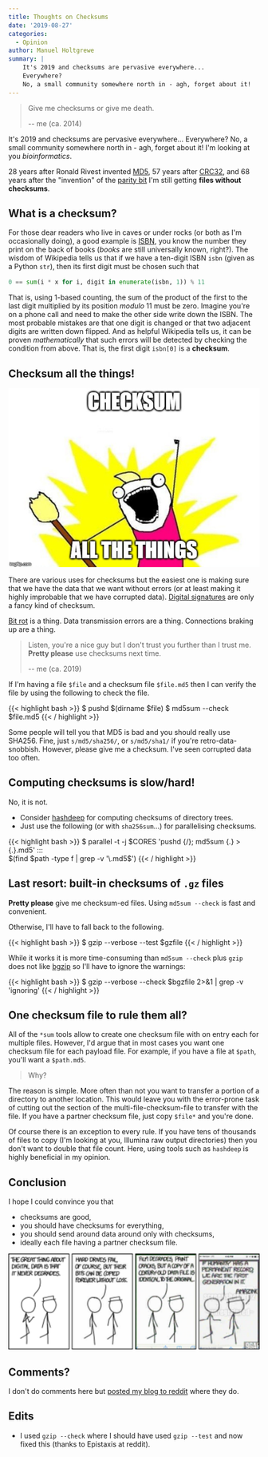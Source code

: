 ```yaml
---
title: Thoughts on Checksums
date: '2019-08-27'
categories:
  - Opinion
author: Manuel Holtgrewe
summary: |
    It's 2019 and checksums are pervasive everywhere...
    Everywhere?
    No, a small community somewhere north in - agh, forget about it!
---
```


> Give me checksums or give me death.
> 
> -- me (ca. 2014)

It's 2019 and checksums are pervasive everywhere...
Everywhere?
No, a small community somewhere north in - agh, forget about it!
I'm looking at you *bioinformatics*.

28 years after Ronald Rivest invented [MD5](https://en.wikipedia.org/wiki/MD5), 57 years after [CRC32](https://en.wikipedia.org/wiki/Cyclic_redundancy_check), and 68 years after the "invention" of the [parity bit](https://en.wikipedia.org/wiki/Parity_bit) I'm still getting **files without checksums**.

## What is a checksum?

For those dear readers who live in caves or under rocks (or both as I'm occasionally doing), a good example is [ISBN](https://en.wikipedia.org/wiki/International_Standard_Book_Number), you know the number they print on the back of books (*books* are still universally known, right?).
The wisdom of Wikipedia tells us that if we have a ten-digit ISBN `isbn` (given as a Python `str`), then its first digit must be chosen such that

```python
0 == sum(i * x for i, digit in enumerate(isbn, 1)) % 11
```

That is, using 1-based counting, the sum of the product of the first to the last digit multiplied by its position *modulo* 11 must be zero.
Imagine you're on a phone call and need to make the other side write down the ISBN.
The most probable mistakes are that one digit is changed or that two adjacent digits are written down flipped.
And as helpful Wikipedia tells us, it can be proven *mathematically* that such errors will be detected by checking the condition from above.
That is, the first digit `isbn[0]` is a **checksum**.

## Checksum all the things!

![CHECKSUM ALL THE THINGS (image)](/posts/2019/2019-08-27-checksum-all-the-things.jpg)

There are various uses for checksums but the easiest one is making sure that we have the data that we want without errors (or at least making it highly improbable that we have corrupted data).
[Digital signatures](https://en.wikipedia.org/wiki/Digital_signature) are only a fancy kind of checksum.

[Bit rot](https://en.wikipedia.org/wiki/Data_degradation) is a thing.
Data transmission errors are a thing.
Connections braking up are a thing.

> Listen, you're a nice guy but I don't trust you further than I trust me.
> **Pretty please** use checksums next time.
> 
> -- me (ca. 2019)

If I'm having a file `$file` and a checksum file `$file.md5` then I can verify the file by using the following to check the file.

{{< highlight bash >}}
$ pushd $(dirname $file)
$ md5sum --check $file.md5
{{< / highlight >}}

Some people will tell you that MD5 is bad and you should really use SHA256.
Fine, just `s/md5/sha256/`, or `s/md5/sha1/` if you're retro-data-snobbish.
However, please give me a checksum.
I've seen corrupted data too often.

## Computing checksums is slow/hard!

No, it is not.

- Consider [hashdeep](http://md5deep.sourceforge.net) for computing checksums of directory trees.
- Just use the following (or with `sha256sum`...) for parallelising checksums.

{{< highlight bash >}}
$ parallel -t -j $CORES 'pushd {/}; md5sum {.} >{.}.md5' ::: \
    $(find $path -type f | grep -v '\.md5$')
{{< / highlight >}}

## Last resort: built-in checksums of `.gz` files

**Pretty please** give me checksum-ed files.
Using `md5sum --check` is fast and convenient.

Otherwise, I'll have to fall back to the following.

{{< highlight bash >}}
$ gzip --verbose --test $gzfile
{{< / highlight >}}

While it works it is more time-consuming than `md5sum --check` plus `gzip` does not like [bgzip](http://www.htslib.org/doc/tabix.html) so I'll have to ignore the warnings:

{{< highlight bash >}}
$ gzip --verbose --check $bgzfile 2>&1 | grep -v 'ignoring'
{{< / highlight >}}

## One checksum file to rule them all?

All of the `*sum` tools allow to create one checksum file with on entry each for multiple files.
However, I'd argue that in most cases you want one checksum file for each payload file.
For example, if you have a file at `$path`, you'll want a `$path.md5`.

> Why?

The reason is simple.
More often than not you want to transfer a portion of a directory to another location.
This would leave you with the error-prone task of cutting out the section of the multi-file-checksum-file to transfer with the file.
If you have a partner checksum file, just copy `$file*` and you're done.

Of course there is an exception to every rule.
If you have tens of thousands of files to copy (I'm looking at you, Illumina raw output directories) then you don't want to double that file count.
Here, using tools such as `hashdeep` is highly beneficial in my opinion.

## Conclusion

I hope I could convince you that

- checksums are good,
- you should have checksums for everything,
- you should send around data around only with checksums,
- ideally each file having a partner checksum file.

[![XKCD on data rot](/posts/2019/2019-08-27-xkcd-1683-data-degradation.png)](https://xkcd.com/1683/)

## Comments?

I don't do comments here but [posted my blog to reddit](https://www.reddit.com/r/bioinformatics/comments/cwcf1j/thoughts_on_checksums/) where they do.

## Edits

- I used `gzip --check` where I should have used `gzip --test` and now fixed this (thanks to Epistaxis at reddit).

